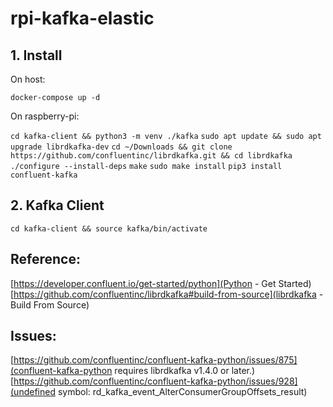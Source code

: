 # rpi-kafka-elastic
## 1. Install
On host:

`docker-compose up -d`

On raspberry-pi:

`cd kafka-client && python3 -m venv ./kafka`
`sudo apt update && sudo apt upgrade librdkafka-dev`
`cd ~/Downloads && git clone https://github.com/confluentinc/librdkafka.git && cd librdkafka`
`./configure --install-deps`
`make`
`sudo make install`
`pip3 install confluent-kafka`

## 2. Kafka Client
`cd kafka-client && source kafka/bin/activate`

## Reference:
[https://developer.confluent.io/get-started/python](Python - Get Started)
[https://github.com/confluentinc/librdkafka#build-from-source](librdkafka - Build From Source)

## Issues:
[https://github.com/confluentinc/confluent-kafka-python/issues/875](confluent-kafka-python requires librdkafka v1.4.0 or later.)
[https://github.com/confluentinc/confluent-kafka-python/issues/928](undefined symbol: rd_kafka_event_AlterConsumerGroupOffsets_result)